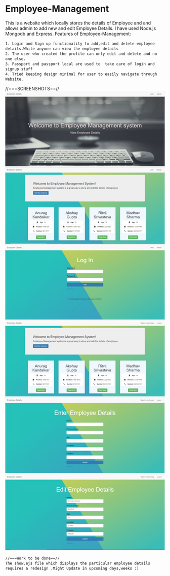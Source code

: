 # Employee-Management
This is a website which locally stores the details of Employee and and allows admin to add new and edit Employee Details.
I have used Node.js Mongodb and Express.
Features of Employee-Management:

    1. Login and Sign up functionality to add,edit and delete employee details.While anyone can view the employee details
    2. The user who created the profile can only edit and delete and no one else.
    3. Passport and passport local are used to  take care of login and signup stuff
    4. Tried keeping design minimal for user to easily navigate through Website.
   
   //===SCREENSHOTS==//
   ![unknown](Screenshots/Capture.PNG)
   ![unknown](Screenshots/Index_page.PNG)
   ![unknown](Screenshots/Log_In.PNG)
   ![unknown](Screenshots/Signed_as_User.PNG)
   ![unknown](Screenshots/new_employee.PNG)
   ![unknown](Screenshots/Edit_page.PNG)
  

    //===Work to be done==//
    The show.ejs file which displays the particular employee details requires a redesign .Might Update in upcoming days,weeks :)
